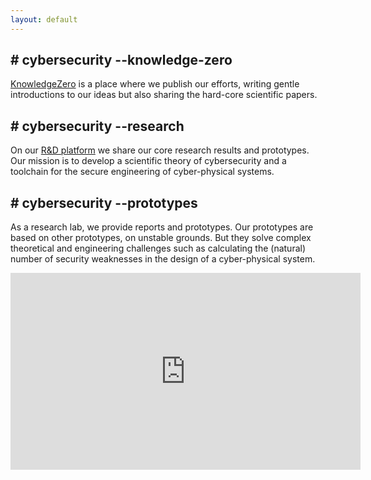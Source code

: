 ```yaml
---
layout: default
---
```


<div class="row t-margin">
  <div class="col-10 col-sm-11">
    <h2 class="m-research-title">
      # cybersecurity --knowledge-zero
    </h2>
  </div>
</div>
<div class="row res-sec">
  <div class="col-12">
    <p class="desc-margin m-research-text">
      <a href="https://www.knowledgezero.com/" target="blank">KnowledgeZero</a>
      is a place where we publish our efforts, writing gentle introductions to our ideas but also sharing the hard-core scientific papers. <br>
    </p>
  </div>
</div>


<div class="row t-margin">
  <div class="col-10 col-sm-11">
    <h2 class="m-research-title">
      # cybersecurity --research
    </h2>
  </div>
</div>
<div class="row res-sec">
  <div class="col-12">
    <p class="desc-margin m-research-text">
      On our 
      <a href="https://github.com/v-research/cybersecurity" target="blank">R&D platform</a>
      we share our core research results and prototypes. Our mission is to develop a scientific theory of cybersecurity and a toolchain for the secure engineering of cyber-physical systems. <br>
    </p>
  </div>
</div>

<div class="row t-margin">
  <div class="col-10 col-sm-11">
    <h2 class="m-research-title">
      # cybersecurity --prototypes
    </h2>
  </div>
</div>
<div class="row res-sec">
  <div class="col-12">
    <p class="desc-margin m-research-text">
 As a research lab, we provide reports and prototypes. Our prototypes are based on other prototypes, on unstable grounds. But they solve complex theoretical and engineering challenges such as calculating the (natural) number of security weaknesses in the design of a cyber-physical system.<br>
    </p>
<iframe width="560" height="315" src="https://www.youtube.com/embed/oakPpYRTCLg" title="YouTube video player" frameborder="0" allow="accelerometer; autoplay; clipboard-write; encrypted-media; gyroscope; picture-in-picture" allowfullscreen></iframe>
  </div>
</div>
